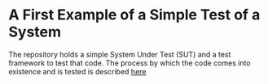 # A First Example of a Simple Test of a System

The repository holds a simple System Under Test (SUT) and a test framework to test that code.
The process by which the code comes into existence and is tested is described [here](https://softwaretestingqalyit2018test.github.io/JavaTest/#1)
